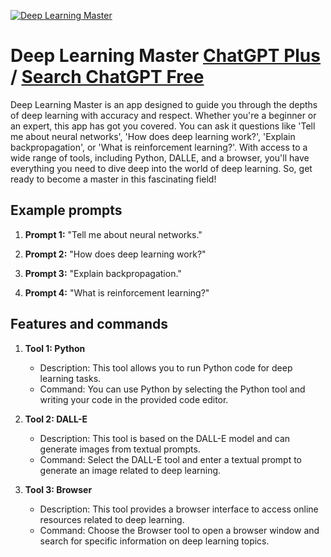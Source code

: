 
[![Deep Learning Master](https://files.oaiusercontent.com/file-fKiA7qcmYivmodMfFxJzB41z?se=2123-10-17T04%3A43%3A28Z&sp=r&sv=2021-08-06&sr=b&rscc=max-age%3D31536000%2C%20immutable&rscd=attachment%3B%20filename%3Dimages.jpg&sig=TC/5eERCpipcwUFk1LfL%2BDlxueDKgDnlaNPkbtkErmU%3D)](https://chat.openai.com/g/g-JDM6vl7g7-deep-learning-master)

# Deep Learning Master [ChatGPT Plus](https://chat.openai.com/g/g-JDM6vl7g7-deep-learning-master) / [Search ChatGPT Free](https://gptcall.net/index.html#/?search=Deep%20Learning%20Master)

Deep Learning Master is an app designed to guide you through the depths of deep learning with accuracy and respect. Whether you're a beginner or an expert, this app has got you covered. You can ask it questions like 'Tell me about neural networks', 'How does deep learning work?', 'Explain backpropagation', or 'What is reinforcement learning?'. With access to a wide range of tools, including Python, DALLE, and a browser, you'll have everything you need to dive deep into the world of deep learning. So, get ready to become a master in this fascinating field!

## Example prompts

1. **Prompt 1:** "Tell me about neural networks."

2. **Prompt 2:** "How does deep learning work?"

3. **Prompt 3:** "Explain backpropagation."

4. **Prompt 4:** "What is reinforcement learning?"

## Features and commands

1. **Tool 1: Python**
   - Description: This tool allows you to run Python code for deep learning tasks.
   - Command: You can use Python by selecting the Python tool and writing your code in the provided code editor.

2. **Tool 2: DALL-E**
   - Description: This tool is based on the DALL-E model and can generate images from textual prompts.
   - Command: Select the DALL-E tool and enter a textual prompt to generate an image related to deep learning.

3. **Tool 3: Browser**
   - Description: This tool provides a browser interface to access online resources related to deep learning.
   - Command: Choose the Browser tool to open a browser window and search for specific information on deep learning topics.


